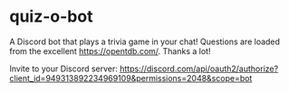 # quiz-o-bot

A Discord bot that plays a trivia game in your chat!
Questions are loaded from the excellent https://opentdb.com/. Thanks a lot!

Invite to your Discord server: https://discord.com/api/oauth2/authorize?client_id=949313892234969109&permissions=2048&scope=bot
